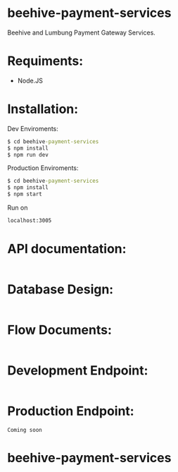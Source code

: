 # beehive-payment-services

Beehive and Lumbung Payment Gateway Services.

# Requiments:

- Node.JS

# Installation:

Dev Enviroments:

```cmd
$ cd beehive-payment-services
$ npm install
$ npm run dev
```

Production Enviroments:

```cmd
$ cd beehive-payment-services
$ npm install
$ npm start
```

Run on

```cmd
localhost:3005
```

# API documentation:

```link

```

# Database Design:

```link

```

# Flow Documents:

```link

```

# Development Endpoint:

```link

```

# Production Endpoint:

```link
Coming soon
```

# beehive-payment-services

